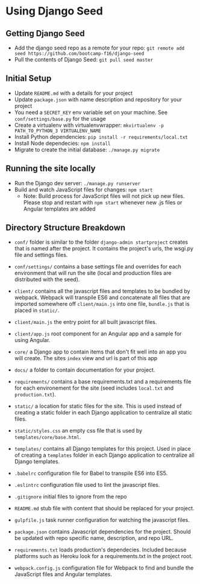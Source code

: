 # Using Django Seed

## Getting Django Seed
* Add the django seed repo as a remote for your repo: `git remote add seed https://github.com/bootcamp-f16/django-seed`
* Pull the contents of Django Seed: `git pull seed master`

## Initial Setup
* Update `README.md` with a details for your project
* Update `package.json` with name description and repository for your project
* You need a `SECRET_KEY` env variable set on your machine. See `conf/settings/base.py` for the usage
* Create a virtualenv with virtualenvwrapper: `mkvirtualenv -p PATH_TO_PYTHON_3 VIRTUALENV_NAME`
* Install Python dependencies: `pip install -r requirements/local.txt`
* Install Node dependecies: `npm install`
* Migrate to create the initial database: `./manage.py migrate`

## Running the site locally
* Run the Django dev server: `./manage.py runserver`
* Build and watch JavaScript files for changes: `npm start`
  * Note: Build process for JavaScript files will not pick up new files. Please stop and restart with `npm start` whenever new .js files or Angular templates are added

## Directory Structure Breakdown
* `conf/` folder is similar to the folder `django-admin startproject` creates that is named after the project. It contains the project's urls, the wsgi.py file and settings files.

* `conf/settings/` contains a base settings file and overrides for each environment that will run the site (local and production files are distributed with the seed).

* `client/` contains all the javascript files and templates to be bundled by webpack. Webpack will transpile ES6 and concatenate all files that are imported somewhere off `client/main.js` into one file, `bundle.js` that is placed in `static/`.

* `client/main.js` the entry point for all built javascript files.

* `client/app.js` root component for an Angular app and a sample for using Angular.

* `core/` a Django app to contain items that don't fit well into an app you will create. The sites `index` view and url is part of this app

* `docs/` a folder to contain documentation for your project.

* `requirements/` contains a base requirements.txt and a requirements file for each environement for the site (seed includes `local.txt` and `production.txt`).

* `static/` a location for static files for the site. This is used instead of creating a static folder in each Django application to centralize all static files.

* `static/styles.css` an empty css file that is used by `templates/core/base.html`.

* `templates/` contains all Django templates for this project. Used in place of creating a `templates` folder in each Django application to centralize all Django templates.

* `.babelrc` configuration file for Babel to transpile ES6 into ES5.

* `.eslintrc` configuration file used to lint the javascript files.

* `.gitignore` initial files to ignore from the repo

* `README.md` stub file with content that should be replaced for your project.

* `gulpfile.js` task runner configuration for watching the javascript files.

* `package.json` contains Javascript dependencies for the project. Should be updated with repo specific name, description, and repo URL.

* `requirements.txt` loads production's dependecies. Included because platforms such as Heroku look for a 
requirements.txt in the project root.

* `webpack.config.js` configuration file for Webpack to find and bundle the JavaScript files and Angular templates.
